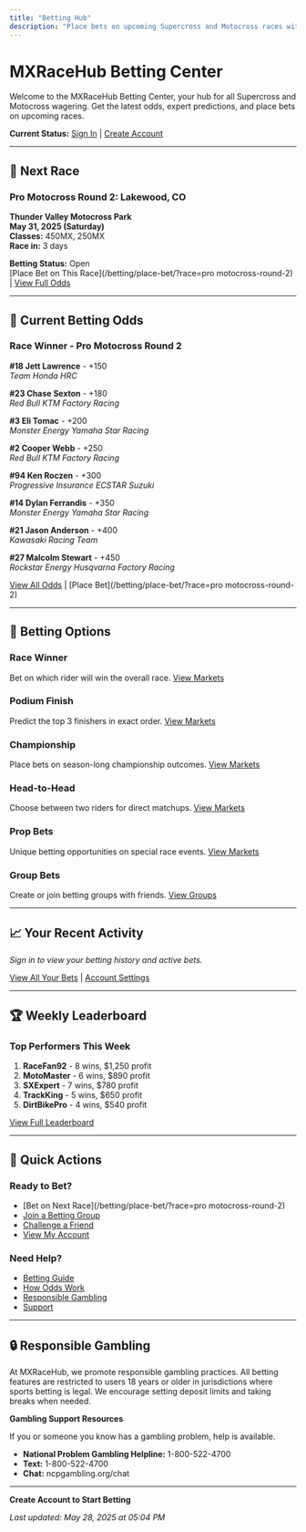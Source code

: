 ```yaml
---
title: "Betting Hub"
description: "Place bets on upcoming Supercross and Motocross races with real-time odds and secure authentication"
---
```


# MXRaceHub Betting Center

Welcome to the MXRaceHub Betting Center, your hub for all Supercross and Motocross wagering. Get the latest odds, expert predictions, and place bets on upcoming races.

**Current Status:** [Sign In](/auth/login) | [Create Account](/auth/register)

---

## 🏁 Next Race

### Pro Motocross Round 2: Lakewood, CO
**Thunder Valley Motocross Park**  
**May 31, 2025 (Saturday)**  
**Classes:** 450MX, 250MX  
**Race in:** 3 days

**Betting Status:** Open  
[Place Bet on This Race](/betting/place-bet/?race=pro motocross-round-2) | [View Full Odds](/betting/odds/)

---

## 🎯 Current Betting Odds

### Race Winner - Pro Motocross Round 2

**#18 Jett Lawrence** - +150  
*Team Honda HRC*

**#23 Chase Sexton** - +180  
*Red Bull KTM Factory Racing*

**#3 Eli Tomac** - +200  
*Monster Energy Yamaha Star Racing*

**#2 Cooper Webb** - +250  
*Red Bull KTM Factory Racing*

**#94 Ken Roczen** - +300  
*Progressive Insurance ECSTAR Suzuki*

**#14 Dylan Ferrandis** - +350  
*Monster Energy Yamaha Star Racing*

**#21 Jason Anderson** - +400  
*Kawasaki Racing Team*

**#27 Malcolm Stewart** - +450  
*Rockstar Energy Husqvarna Factory Racing*


[View All Odds](/betting/odds/) | [Place Bet](/betting/place-bet/?race=pro motocross-round-2)

---

## 🎲 Betting Options

### Race Winner
Bet on which rider will win the overall race.
[View Markets](/betting/place-bet/)

### Podium Finish
Predict the top 3 finishers in exact order.
[View Markets](/betting/podium/)

### Championship
Place bets on season-long championship outcomes.
[View Markets](/betting/championship/)

### Head-to-Head
Choose between two riders for direct matchups.
[View Markets](/betting/head-to-head/)

### Prop Bets
Unique betting opportunities on special race events.
[View Markets](/betting/props/)

### Group Bets
Create or join betting groups with friends.
[View Groups](/betting/groups/)

---

## 📈 Your Recent Activity

*Sign in to view your betting history and active bets.*

[View All Your Bets](/betting/my-bets/) | [Account Settings](/account/)

---

## 🏆 Weekly Leaderboard

### Top Performers This Week
1. **RaceFan92** - 8 wins, $1,250 profit
2. **MotoMaster** - 6 wins, $890 profit  
3. **SXExpert** - 7 wins, $780 profit
4. **TrackKing** - 5 wins, $650 profit
5. **DirtBikePro** - 4 wins, $540 profit

[View Full Leaderboard](/betting/leaderboard/)

---

## 📱 Quick Actions

### Ready to Bet?
- [Bet on Next Race](/betting/place-bet/?race=pro motocross-round-2)
- [Join a Betting Group](/betting/groups/join/)
- [Challenge a Friend](/betting/friend-bets/)
- [View My Account](/account/)

### Need Help?
- [Betting Guide](/betting/guide/)
- [How Odds Work](/betting/odds-explained/)
- [Responsible Gambling](/betting/responsible/)
- [Support](/support/)

---

## 🔒 Responsible Gambling

At MXRaceHub, we promote responsible gambling practices. All betting features are restricted to users 18 years or older in jurisdictions where sports betting is legal. We encourage setting deposit limits and taking breaks when needed.

**Gambling Support Resources**

If you or someone you know has a gambling problem, help is available.

- **National Problem Gambling Helpline:** 1-800-522-4700
- **Text:** 1-800-522-4700  
- **Chat:** ncpgambling.org/chat

---

**Create Account to Start Betting**

*Last updated: May 28, 2025 at 05:04 PM*
